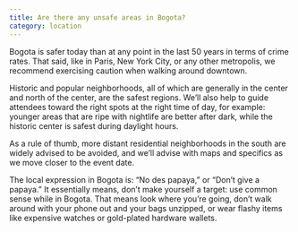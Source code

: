 ```yaml
---
title: Are there any unsafe areas in Bogota?
category: location
---
```

Bogota is safer today than at any point in the last 50 years in terms of crime rates. That said, like in Paris, New York City, or any other metropolis, we recommend exercising caution when walking around downtown.

Historic and popular neighborhoods, all of which are generally in the center and north of the center, are the safest regions. We’ll also help to guide attendees toward the right spots at the right time of day, for example: younger areas that are ripe with nightlife are better after dark, while the historic center is safest during daylight hours.

As a rule of thumb, more distant residential neighborhoods in the south are widely advised to be avoided, and we’ll advise with maps and specifics as we move closer to the event date. 

The local expression in Bogota is: “No des papaya,” or “Don’t give a papaya.” It essentially means, don’t make yourself a target: use common sense while in Bogota. That means look where you’re going, don’t walk around with your phone out and your bags unzipped, or wear flashy items like expensive watches or gold-plated hardware wallets.